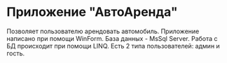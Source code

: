 # Приложение "АвтоАренда"
Позволяет пользователю арендовать автомобиль.
Приложение написано при помощи WinForm. База данных - MsSql Server. Работа с БД происходит при помощи LINQ.
Есть 2 типа пользователей: админ и гость. 
